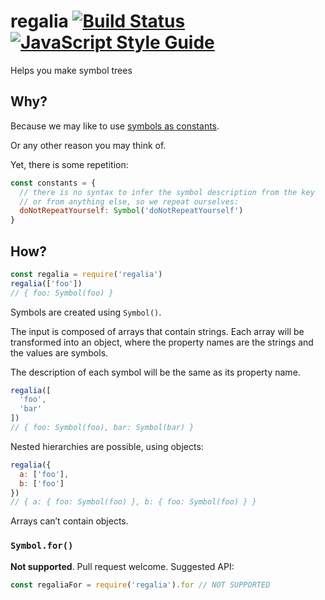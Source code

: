 # regalia [![Build Status](https://travis-ci.org/mightyiam/regalia.svg?branch=master)](https://travis-ci.org/mightyiam/regalia) [![JavaScript Style Guide](https://cdn.rawgit.com/feross/standard/master/badge.svg)](https://github.com/feross/standard)

Helps you make symbol trees

## Why?

Because we may like to use [symbols as constants](https://medium.com/@mightyiam/symbols-as-constants-25c79231a348#.y7pgqsifi).

Or any other reason you may think of.

Yet, there is some repetition:

```js
const constants = {
  // there is no syntax to infer the symbol description from the key
  // or from anything else, so we repeat ourselves:
  doNotRepeatYourself: Symbol('doNotRepeatYourself')
}
```

## How?

```js
const regalia = require('regalia')
regalia(['foo'])
// { foo: Symbol(foo) }
```

Symbols are created using `Symbol()`.

The input is composed of arrays that contain strings.
Each array will be transformed into an object,
where the property names are the strings
and the values are symbols.

The description of each symbol
will be the same as its property name.

```js
regalia([
  'foo',
  'bar'
])
// { foo: Symbol(foo), bar: Symbol(bar) }
```

Nested hierarchies are possible, using objects:

```js
regalia({
  a: ['foo'],
  b: ['foo']
})
// { a: { foo: Symbol(foo) }, b: { foo: Symbol(foo) } }
```

Arrays can’t contain objects.

### `Symbol.for()`

**Not supported**. Pull request welcome.
Suggested API:

```js
const regaliaFor = require('regalia').for // NOT SUPPORTED
```
